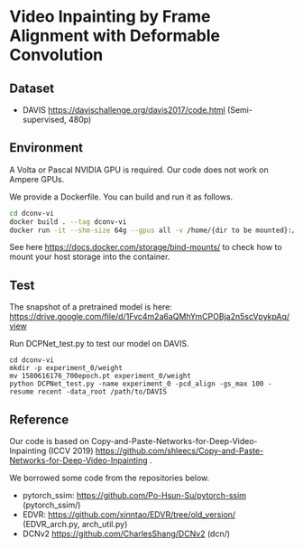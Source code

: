 # Video Inpainting by Frame Alignment with Deformable Convolution

## Dataset
- DAVIS https://davischallenge.org/davis2017/code.html (Semi-supervised, 480p)

## Environment
A Volta or Pascal NVIDIA GPU is required. Our code does not work on Ampere GPUs.

We provide a Dockerfile. You can build and run it as follows.
```sh
cd dconv-vi
docker build . --tag dconv-vi
docker run -it --shm-size 64g --gpus all -v /home/{dir to be mounted}:/mnt dconv-vi bash
```
See here https://docs.docker.com/storage/bind-mounts/ to check how to mount your host storage into the container.

## Test
The snapshot of a pretrained model is here: https://drive.google.com/file/d/1Fvc4m2a6aQMhYmCPOBja2n5scVpykpAq/view

Run DCPNet_test.py to test our model on DAVIS. 
```
cd dconv-vi
mkdir -p experiment_0/weight
mv 1580616176_700epoch.pt experiment_0/weight
python DCPNet_test.py -name experiment_0 -pcd_align -gs_max 100 -resume recent -data_root /path/to/DAVIS
```

## Reference
Our code is based on Copy-and-Paste-Networks-for-Deep-Video-Inpainting (ICCV 2019) https://github.com/shleecs/Copy-and-Paste-Networks-for-Deep-Video-Inpainting .

We borrowed some code from the repositories below.
- pytorch_ssim: https://github.com/Po-Hsun-Su/pytorch-ssim (pytorch_ssim/)
- EDVR: https://github.com/xinntao/EDVR/tree/old_version/ (EDVR_arch.py, arch_util.py)
- DCNv2 https://github.com/CharlesShang/DCNv2 (dcn/)
